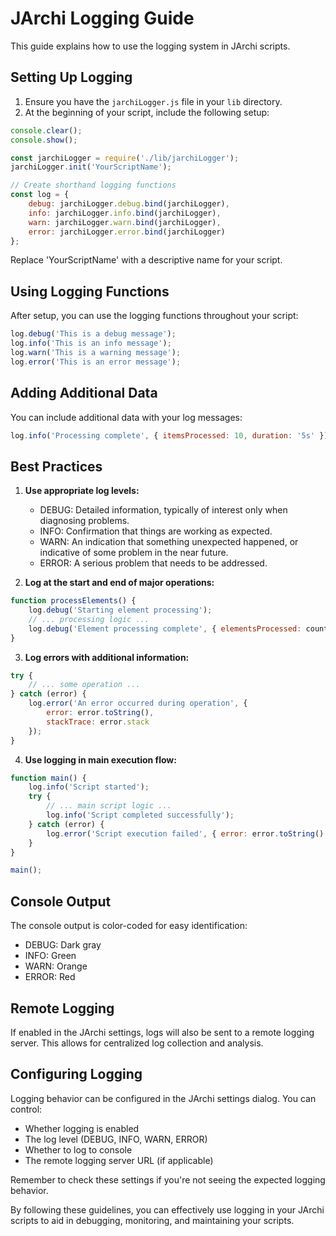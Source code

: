# JArchi Logging Guide

This guide explains how to use the logging system in JArchi scripts.

## Setting Up Logging

1. Ensure you have the `jarchiLogger.js` file in your `lib` directory.
2. At the beginning of your script, include the following setup:

```javascript
console.clear();
console.show();

const jarchiLogger = require('./lib/jarchiLogger');
jarchiLogger.init('YourScriptName');

// Create shorthand logging functions
const log = {
    debug: jarchiLogger.debug.bind(jarchiLogger),
    info: jarchiLogger.info.bind(jarchiLogger),
    warn: jarchiLogger.warn.bind(jarchiLogger),
    error: jarchiLogger.error.bind(jarchiLogger)
};
```

Replace 'YourScriptName' with a descriptive name for your script.

## Using Logging Functions

After setup, you can use the logging functions throughout your script:

```javascript
log.debug('This is a debug message');
log.info('This is an info message');
log.warn('This is a warning message');
log.error('This is an error message');
```

## Adding Additional Data

You can include additional data with your log messages:

```javascript
log.info('Processing complete', { itemsProcessed: 10, duration: '5s' });
```

## Best Practices

1. **Use appropriate log levels:**
   - DEBUG: Detailed information, typically of interest only when diagnosing problems.
   - INFO: Confirmation that things are working as expected.
   - WARN: An indication that something unexpected happened, or indicative of some problem in the near future.
   - ERROR: A serious problem that needs to be addressed.

2. **Log at the start and end of major operations:**

```javascript
function processElements() {
    log.debug('Starting element processing');
    // ... processing logic ...
    log.debug('Element processing complete', { elementsProcessed: count });
}
```

3. **Log errors with additional information:**

```javascript
try {
    // ... some operation ...
} catch (error) {
    log.error('An error occurred during operation', { 
        error: error.toString(),
        stackTrace: error.stack
    });
}
```

4. **Use logging in main execution flow:**

```javascript
function main() {
    log.info('Script started');
    try {
        // ... main script logic ...
        log.info('Script completed successfully');
    } catch (error) {
        log.error('Script execution failed', { error: error.toString() });
    }
}

main();
```

## Console Output

The console output is color-coded for easy identification:
- DEBUG: Dark gray
- INFO: Green
- WARN: Orange
- ERROR: Red

## Remote Logging

If enabled in the JArchi settings, logs will also be sent to a remote logging server. This allows for centralized log collection and analysis.

## Configuring Logging

Logging behavior can be configured in the JArchi settings dialog. You can control:
- Whether logging is enabled
- The log level (DEBUG, INFO, WARN, ERROR)
- Whether to log to console
- The remote logging server URL (if applicable)

Remember to check these settings if you're not seeing the expected logging behavior.

By following these guidelines, you can effectively use logging in your JArchi scripts to aid in debugging, monitoring, and maintaining your scripts.